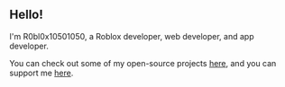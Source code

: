 ## Hello!

I'm R0bl0x10501050, a Roblox developer, web developer, and app developer.

You can check out some of my open-source projects [here](https://r0bl0x10501050.github.io/projects), and you can support me [here](https://r0bl0x10501050.github.io/supportme).
